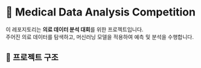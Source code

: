 # 📌 Medical Data Analysis Competition  

이 레포지토리는 **의료 데이터 분석 대회**를 위한 프로젝트입니다.  
주어진 의료 데이터를 탐색하고, 머신러닝 모델을 적용하여 예측 및 분석을 수행합니다.  

## 📂 프로젝트 구조  
